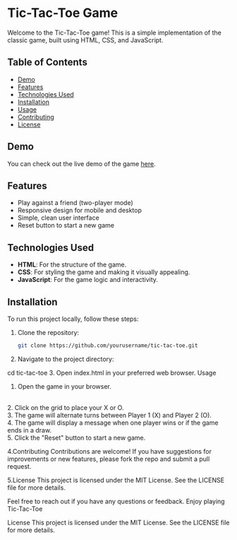 # Tic-Tac-Toe Game

Welcome to the Tic-Tac-Toe game! This is a simple implementation of the classic game, built using HTML, CSS, and JavaScript. 

## Table of Contents

- [Demo](#demo)
- [Features](#features)
- [Technologies Used](#technologies-used)
- [Installation](#installation)
- [Usage](#usage)
- [Contributing](#contributing)
- [License](#license)

## Demo

You can check out the live demo of the game [here](link-to-your-demo).

## Features

- Play against a friend (two-player mode)
- Responsive design for mobile and desktop
- Simple, clean user interface
- Reset button to start a new game

## Technologies Used

- **HTML**: For the structure of the game.
- **CSS**: For styling the game and making it visually appealing.
- **JavaScript**: For the game logic and interactivity.

## Installation

To run this project locally, follow these steps:

1. Clone the repository:
   ```bash
   git clone https://github.com/yourusername/tic-tac-toe.git
2. Navigate to the project directory:

 cd tic-tac-toe
3. Open index.html in your preferred web browser.
Usage
 <br>
  1. Open the game in your browser.
  <br>
  2. Click on the grid to place your X or O.
    <br>
  3. The game will alternate turns between Player 1 (X) and Player 2 (O).
  <br>
  4. The game will display a message when one player wins or if the game ends in a draw.
  <br>
  5. Click the "Reset" button to start a new game.
   <br>

4.Contributing
Contributions are welcome! If you have suggestions for improvements or new features, please fork the repo and submit a pull request.

5.License
This project is licensed under the MIT License. See the LICENSE file for more details.

Feel free to reach out if you have any questions or feedback. Enjoy playing Tic-Tac-Toe

License
This project is licensed under the MIT License. See the LICENSE file for more details.

